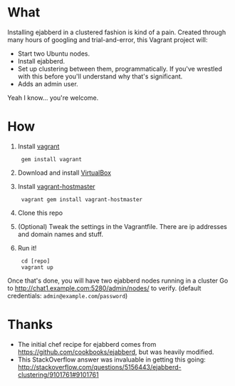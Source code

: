 # What

Installing ejabberd in a clustered fashion is kind of a pain. Created
through many hours of googling and trial-and-error, this Vagrant project
will:
* Start two Ubuntu nodes.
* Install ejabberd.
* Set up clustering between them, programmatically. If you've wrestled
  with this before you'll understand why that's significant.
* Adds an admin user.

Yeah I know... you're welcome.

# How

1. Install [vagrant](http://vagrantup.com/)

        gem install vagrant

2. Download and install [VirtualBox](http://www.virtualbox.org/)
3. Install [vagrant-hostmaster](https://github.com/mosaicxm/vagrant-hostmaster)
 
        vagrant gem install vagrant-hostmaster

4. Clone this repo
5. (Optional) Tweak the settings in the Vagrantfile. There are ip
   addresses and domain names and stuff.
5. Run it!

        cd [repo]
        vagrant up

Once that's done, you will have two ejabberd nodes running in a cluster
Go to http://chat1.example.com:5280/admin/nodes/ to verify.
(default credentials: `admin@example.com`/`password`)

# Thanks

* The initial chef recipe for ejabberd comes from
https://github.com/cookbooks/ejabberd, but was heavily modified.
* This StackOverflow answer was invaluable in getting this going:
http://stackoverflow.com/questions/5156443/ejabberd-clustering/9101761#9101761


